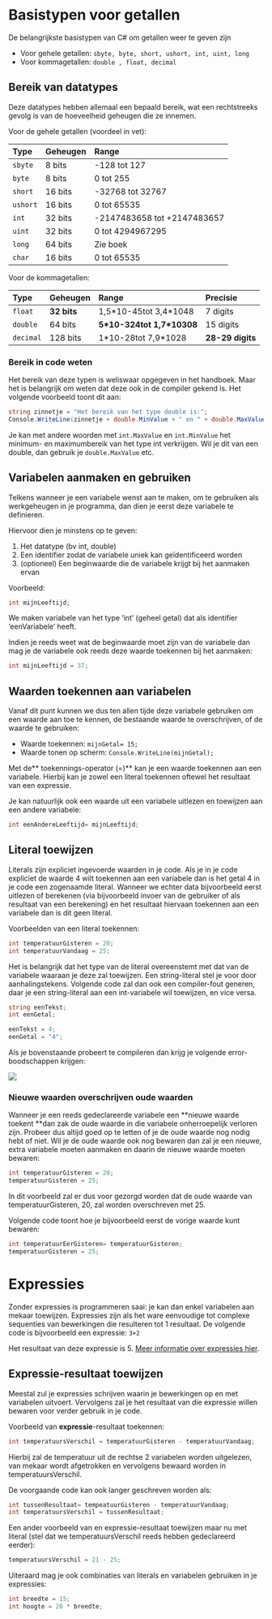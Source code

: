 ﻿# Basistypen voor getallen

De belangrijkste basistypen van C\# om getallen weer te geven zijn

* Voor gehele getallen: `sbyte, byte, short, ushort, int, uint, long`
* Voor kommagetallen: `double , float, decimal`

## Bereik van datatypes

Deze datatypes hebben allemaal een bepaald bereik, wat een rechtstreeks gevolg is van de hoeveelheid geheugen die ze innemen.

Voor de gehele getallen (voordeel in vet):

| **Type** | **Geheugen** | **Range** |
| :--- | :--- | :--- |
| `sbyte` | 8 bits | -128 tot 127 |
| `byte` | 8 bits | 0 tot 255 |
| `short` | 16 bits | -32768 tot 32767 |
| `ushort` | 16 bits | 0 tot 65535 |
| `int` | 32 bits | -2147483658 tot +2147483657 |
| `uint` | 32 bits | 0 tot 4294967295 |
| `long` | 64 bits | Zie boek |
| `char` | 16 bits | 0 tot 65535 |

Voor de kommagetallen:

| **Type** | **Geheugen** | **Range** | **Precisie** |
| :--- | :--- | :--- | :--- |
| `float` | **32 bits** | 1,5\*10-45tot 3,4\*1048 | 7 digits |
| `double` | 64 bits | **5\*10-324tot 1,7\*10308** | 15 digits |
| `decimal` | 128 bits | 1\*10-28tot 7,9\*1028 | **28-29 digits** |

### Bereik in code weten

Het bereik van deze typen is weliswaar opgegeven in het handboek. Maar het is belangrijk om weten dat deze ook in de compiler gekend is. Het volgende voorbeeld toont dit aan:

```csharp
string zinnetje = "Het bereik van het type double is:";
Console.WriteLine(zinnetje + double.MinValue + " en " + double.MaxValue);
```

Je kan met andere woorden met `int.MaxValue` en `int.MinValue` het minimum- en maximumbereik van het type int verkrijgen. Wil je dit van een double, dan gebruik je `double.MaxValue` etc.

## Variabelen aanmaken en gebruiken

Telkens wanneer je een variabele wenst aan te maken, om te gebruiken als werkgeheugen in je programma, dan dien je eerst deze variabele te definieren.

Hiervoor dien je minstens op te geven:

1. Het datatype \(bv int, double\)
2. Een identifier zodat de variabele uniek kan geïdentificeerd worden
3. \(optioneel\) Een beginwaarde die de variabele krijgt bij het aanmaken ervan

Voorbeeld:

```csharp
int mijnLeeftijd;
```

We maken variabele van het type ‘int’ \(geheel getal\) dat als identifier ‘eenVariabele’ heeft.

Indien je reeds weet wat de beginwaarde moet zijn van de variabele dan mag je de variabele ook reeds deze waarde toekennen bij het aanmaken:

```csharp
int mijnLeeftijd = 37;
```

## Waarden toekennen aan variabelen

Vanaf dit punt kunnen we dus ten allen tijde deze variabele gebruiken om een waarde aan toe te kennen, de bestaande waarde te overschrijven, of de waarde te gebruiken:

* Waarde toekennen: `mijnGetal= 15;`
* Waarde tonen op scherm: `Console.WriteLine(mijnGetal);`

Met de** toekennings-operator \(=\)** kan je een waarde toekennen aan een variabele. Hierbij kan je zowel een literal toekennen oftewel het resultaat van een expressie.

Je kan natuurlijk ook een waarde uit een variabele uitlezen en toewijzen aan een andere variabele:

```csharp
int eenAndereLeeftijd= mijnLeeftijd;
```

## Literal toewijzen

Literals zijn expliciet ingevoerde waarden in je code. Als je in je code expliciet de waarde 4 wilt toekennen aan een variabele dan is het getal 4 in je code een zogenaamde literal. Wanneer we echter data bijvoorbeeld eerst uitlezen of berekenen \(via bijvoorbeeld invoer van de gebruiker of als resultaat van een berekening\) en het resultaat hiervaan toekennen aan een variabele dan is dit geen literal.

Voorbeelden van een literal toekennen:

```csharp
int temperatuurGisteren = 20;
int temperatuurVandaag = 25;
```

Het is belangrijk dat het type van de literal overeenstemt met dat van de variabele waaraan je deze zal toewijzen. Een string-literal stel je voor door aanhalingstekens. Volgende code zal dan ook een compiler-fout generen, daar je een string-literal aan een int-variabele wil toewijzen, en vice versa.

```csharp
string eenTekst;
int eenGetal;

eenTekst = 4;
eenGetal = "4";
```

Als je bovenstaande probeert te compileren dan krijg je volgende error-boodschappen krijgen:

![](/assets/0intro/errorliteraltoekenning.png)

### Nieuwe waarden overschrijven oude waarden

Wanneer je een reeds gedeclareerde variabele een **nieuwe waarde toekent **dan zak de oude waarde in die variabele onherroepelijk verloren zijn. Probeer dus altijd goed op te letten of je de oude waarde nog nodig hebt of niet. Wil je de oude waarde ook nog bewaren dan zal je een nieuwe, extra variabele moeten aanmaken en daarin de nieuwe waarde moeten bewaren:

```csharp
int temperatuurGisteren = 20;
temperatuurGisteren = 25;
```

In dit voorbeeld zal er dus voor gezorgd worden dat de oude waarde van temperatuurGisteren, 20, zal worden overschreven met 25.

Volgende code toont hoe je bijvoorbeeld eerst de vorige waarde kunt bewaren:

```csharp
int temperatuurEerGisteren= temperatuurGisteren;
temperatuurGisteren = 25;
```

# Expressies

Zonder expressies is programmeren saai: je kan dan enkel variabelen aan mekaar toewijzen. Expressies zijn als het ware eenvoudige tot complexe sequenties van bewerkingen die resulteren tot 1 resultaat. De volgende code is bijvoorbeeld een expressie: `3+2`

Het resultaat van deze expressie is 5. [Meer informatie over expressies hier](https://docs.microsoft.com/en-us/dotnet/csharp/programming-guide/statements-expressions-operators/expressions).

## Expressie-resultaat toewijzen

Meestal zul je expressies schrijven waarin je bewerkingen op en met variabelen uitvoert. Vervolgens zal je het resultaat van die expressie willen bewaren voor verder gebruik in je code.

Voorbeeld van **expressie**-resultaat toekennen:

```csharp
int temperatuursVerschil = temperatuurGisteren - temperatuurVandaag;
```

Hierbij zal de temperatuur uit de rechtse 2 variabelen worden uitgelezen, van mekaar wordt afgetrokken en vervolgens bewaard worden in temperatuursVerschil.

De voorgaande code kan ook langer geschreven worden als:

```csharp
int tussenResultaat= tempeatuurGisteren - temperatuurVandaag;
int temperatuursVerschil = tussenResultaat;
```

Een ander voorbeeld van en expressie-resultaat toewijzen maar nu met literal \(stel dat we temperatuursVerschil reeds hebben gedeclareerd eerder\):

```csharp
temperatuursVerschil = 21 - 25;
```

Uiteraard mag je ook combinaties van literals en variabelen gebruiken in je expressies:

```csharp
int breedte = 15;
int hoogte = 20 * breedte;
```



